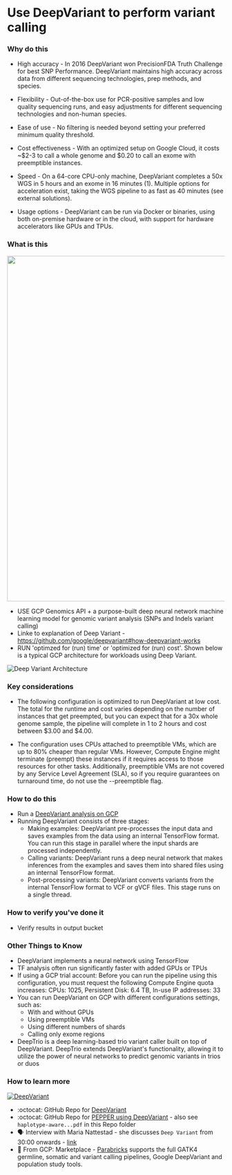 # Use DeepVariant to perform variant calling

### Why do this
  - High accuracy - In 2016 DeepVariant won PrecisionFDA Truth Challenge for best SNP Performance. DeepVariant maintains high accuracy across data from different sequencing technologies, prep methods, and species.

 - Flexibility - Out-of-the-box use for PCR-positive samples and low quality sequencing runs, and easy adjustments for different sequencing technologies and non-human species.
 - Ease of use - No filtering is needed beyond setting your preferred minimum quality threshold.
 - Cost effectiveness - With an optimized setup on Google Cloud, it costs ~$2-3 to call a whole genome and $0.20 to call an exome with preemptible instances.
 - Speed - On a 64-core CPU-only machine, DeepVariant completes a 50x WGS in 5 hours and an exome in 16 minutes (1). Multiple options for acceleration exist, taking the WGS pipeline to as fast as 40 minutes (see external solutions).
 - Usage options - DeepVariant can be run via Docker or binaries, using both on-premise hardware or in the cloud, with support for hardware accelerators like GPUs and TPUs.

### What is this

<img src="https://github.com/lynnlangit/TeamTeri/blob/master/Images/deepVariant-how.png" width=800>

- USE GCP Genomics API + a purpose-built deep neural network machine learning model for genomic variant analysis (SNPs and Indels variant calling)
- Linke to explanation of Deep Variant - https://github.com/google/deepvariant#how-deepvariant-works
- RUN 'optimzed for (run) time' or 'optimized for (run) cost'.  Shown below is a typical GCP architecture for workloads using Deep Variant.

![Deep Variant Architecture](https://github.com/lynnlangit/gcp-for-bioinformatics/blob/master/images/deep-variant-arch.png)

### Key considerations
 - The following configuration is optimized to run DeepVariant at low cost. The total for the runtime and cost varies depending on the number of instances that get preempted, but you can expect that for a 30x whole genome sample, the pipeline will complete in 1 to 2 hours and cost between $3.00 and $4.00.

 - The configuration uses CPUs attached to preemptible VMs, which are up to 80% cheaper than regular VMs. However, Compute Engine might terminate (preempt) these instances if it requires access to those resources for other tasks. Additionally, preemptible VMs are not covered by any Service Level Agreement (SLA), so if you require guarantees on turnaround time, do not use the --preemptible flag.

### How to do this
 - Run a [DeepVariant analysis on GCP](https://cloud.google.com/genomics/docs/tutorials/deepvariant)
 - Running DeepVariant consists of three stages:
    - Making examples: DeepVariant pre-processes the input data and saves examples from the data using an internal TensorFlow format. You can run this stage in parallel where the input shards are processed independently.
    - Calling variants: DeepVariant runs a deep neural network that makes inferences from the examples and saves them into shared files using an internal TensorFlow format.
    - Post-processing variants: DeepVariant converts variants from the internal TensorFlow format to VCF or gVCF files. This stage runs on a single thread.

### How to verify you've done it
 - Verify results in output bucket

### Other Things to Know
 - DeepVariant implements a neural network using TensorFlow
 - TF analysis often run significantly faster with added GPUs or TPUs
 - If using a GCP trial account:
 Before you can run the pipeline using this configuration, you must request the following Compute Engine quota increases: CPUs: 1025, Persistent Disk: 6.4 TB, In-use IP addresses: 33
  - You can run DeepVariant on GCP with different configurations settings, such as:
    - With and without GPUs
    - Using preemptible VMs
    - Using different numbers of shards
    - Calling only exome regions
- DeepTrio is a deep learning-based trio variant caller built on top of DeepVariant. DeepTrio extends DeepVariant's functionality, allowing it to utilize the power of neural networks to predict genomic variants in trios or duos

### How to learn more

 [![DeepVariant](https://github.com/lynnlangit/gcp-for-bioinformatics/blob/master/images/deep-variant.png)](https://google.github.io/deepvariant/posts/2018-12-05-improved-non-human-variant-calling-using-species-specific-deepvariant-models/)  
 
 - :octocat: GitHub Repo for [DeepVariant](https://github.com/google/deepvariant)
 - :octocat: GitHub Repo for [PEPPER using DeepVariant](https://github.com/kishwarshafin/pepper) - also see `haplotype-aware...pdf` in this Repo folder
 - 🗣️ Interview with Maria Nattestad - she discusses `Deep Variant` from 30:00 onwards - [link](https://www.youtube.com/watch?v=ynX2R-aWkEg)
 - 📘 From GCP: Marketplace - [Parabricks](https://console.cloud.google.com/marketplace/details/parabricks/parabricks) supports the full GATK4 germline, somatic and variant calling pipelines, Google DeepVariant and population study tools.
